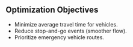 ## Optimization Objectives
- Minimize average travel time for vehicles.
- Reduce stop-and-go events (smoother flow).
- Prioritize emergency vehicle routes.
